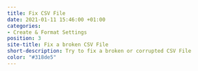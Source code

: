 ```yaml
---
title: Fix CSV File
date: 2021-01-11 15:46:00 +01:00
categories:
- Create & Format Settings
position: 3
site-title: Fix a broken CSV File
short-description: Try to fix a broken or corrupted CSV File
color: "#318de5"
---
```


